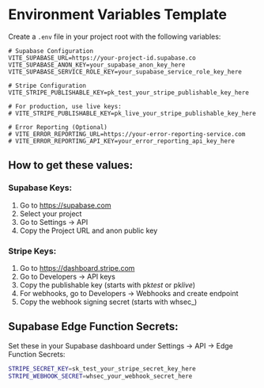 # Environment Variables Template

Create a `.env` file in your project root with the following variables:

```env
# Supabase Configuration
VITE_SUPABASE_URL=https://your-project-id.supabase.co
VITE_SUPABASE_ANON_KEY=your_supabase_anon_key_here
VITE_SUPABASE_SERVICE_ROLE_KEY=your_supabase_service_role_key_here

# Stripe Configuration
VITE_STRIPE_PUBLISHABLE_KEY=pk_test_your_stripe_publishable_key_here

# For production, use live keys:
# VITE_STRIPE_PUBLISHABLE_KEY=pk_live_your_stripe_publishable_key_here

# Error Reporting (Optional)
# VITE_ERROR_REPORTING_URL=https://your-error-reporting-service.com
# VITE_ERROR_REPORTING_API_KEY=your_error_reporting_api_key_here
```

## How to get these values:

### Supabase Keys:

1. Go to https://supabase.com
2. Select your project
3. Go to Settings → API
4. Copy the Project URL and anon public key

### Stripe Keys:

1. Go to https://dashboard.stripe.com
2. Go to Developers → API keys
3. Copy the publishable key (starts with pk*test* or pk*live*)
4. For webhooks, go to Developers → Webhooks and create endpoint
5. Copy the webhook signing secret (starts with whsec\_)

## Supabase Edge Function Secrets:

Set these in your Supabase dashboard under Settings → API → Edge Function Secrets:

```bash
STRIPE_SECRET_KEY=sk_test_your_stripe_secret_key_here
STRIPE_WEBHOOK_SECRET=whsec_your_webhook_secret_here
```
